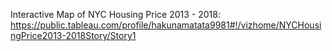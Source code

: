 Interactive Map of NYC Housing Price 2013 - 2018: https://public.tableau.com/profile/hakunamatata9981#!/vizhome/NYCHousingPrice2013-2018Story/Story1
